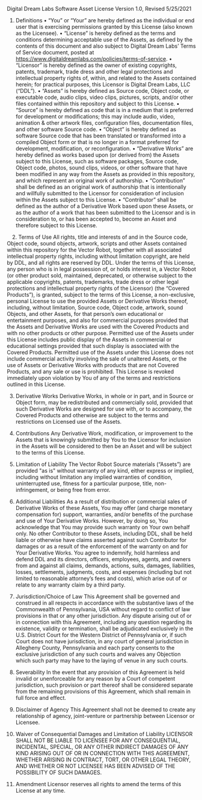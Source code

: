 Digital Dream Labs Software Asset License
Version 1.0, Revised 5/25/2021

1.  Definitions
• “You” or “Your” are hereby defined as the individual or end user that is exercising permissions granted by this License (also known as the Licensee).
• “License” is hereby defined as the terms and conditions determining acceptable use of the Assets, as defined by the contents of this document and also subject to Digital Dream Labs’ Terms of Service document, posted at https://www.digitaldreamlabs.com/policies/terms-of-service.
• “Licensor” is hereby defined as the owner of existing copyrights, patents, trademark, trade dress and other legal protections and intellectual property rights of, within, and related to the Assets contained herein; for practical purposes, this Licensor is Digital Dream Labs, LLC (“DDL”).
• “Assets” is hereby defined as Source code, Object code, or executable code, audio clips, video clips, pictures, scripts, and/or other files contained within this repository and subject to this License.
• “Source” is hereby defined as code that is in a medium that is preferred for development or modifications; this may include audio, video, animation & other artwork files, configuration files, documentation files, and other software Source code.
• “Object” is hereby defined as software Source code that has been translated or transformed into a compiled Object form or that is no longer in a format preferred for development, modification, or reconfiguration.
• “Derivative Works” are hereby defined as works based upon (or derived from) the Assets subject to this License, such as software packages, Source code, Object code, photos, sound clips, videos, or other software that have been modified in any way from the Assets as provided in this repository, and which represent an original work of authorship.
• “Contribution” shall be defined as an original work of authorship that is intentionally and willfully submitted to the Licensor for consideration of inclusion within the Assets subject to this License.
• “Contributor” shall be defined as the author of a Derivative Work based upon these Assets, or as the author of a work that has been submitted to the Licensor and is in consideration to, or has been accepted to, become an Asset and therefore subject to this License.

 2.  Terms of Use
All rights, title and interests of and in the Source code, Object code, sound objects, artwork, scripts and other Assets contained within this repository for the Vector Robot, together with all associated intellectual property rights, including without limitation copyright, are held by DDL, and all rights are reserved by DDL. Under the terms of this License, any person who is in legal possession of, or holds interest in, a Vector Robot (or other product sold, maintained, deprecated, or otherwise subject to the applicable copyrights, patents, trademarks, trade dress or other legal protections and intellectual property rights of the Licensor) (the “Covered Products”), is granted, subject to the terms of this License, a non-exclusive, personal License to use the provided Assets or Derivative Works thereof, including, without limitation, Source code, Object code, artwork, sound Objects, and other Assets, for that person’s own educational or entertainment purposes, and also for commercial purposes provided that the Assets and Derivative Works are used with the Covered Products and with no other products or other purpose.  Permitted use of the Assets under this License includes public display of the Assets in commercial or educational settings provided that such display is associated with the Covered Products.
Permitted use of the Assets under this License does not include commercial activity involving the sale of unaltered Assets, or the use of Assets or Derivative Works with products that are not Covered Products, and any sale or use is prohibited. This License is revoked immediately upon violation by You of any of the terms and restrictions outlined in this License.

3.  Derivative Works
Derivative Works, in whole or in part, and in Source or Object form, may be redistributed and commercially sold, provided that such Derivative Works are designed for use with, or to accompany, the Covered Products and otherwise are subject to the terms and restrictions on Licensed use of the Assets.

4.  Contributions
Any Derivative Work, modification, or improvement to the Assets that is knowingly submitted by You to the Licensor for inclusion in the Assets will be considered to then be an Asset and will be subject to the terms of this License. 

5.  Limitation of Liability
The Vector Robot Source materials (“Assets”) are provided "as is" without warranty of any kind, either express or implied, including without limitation any implied warranties of condition, uninterrupted use, fitness for a particular purpose, title, non-infringement, or being free from error.

6.  Additional Liabilities
As a result of distribution or commercial sales of Derivative Works of these Assets, You may offer (and charge monetary compensation for) support, warranties, and/or benefits of the purchase and use of Your Derivative Works. However, by doing so, You acknowledge that You may provide such warranty on Your own behalf only. No other Contributor to these Assets, including DDL, shall be held liable or otherwise have claims asserted against such Contributor for damages or as a result of the enforcement of the warranty on and for Your Derivative Works. You agree to indemnify, hold harmless and defend DDL and its directors, officers, employees, agents, and owners from and against all claims, demands, actions, suits, damages, liabilities, losses, settlements, judgments, costs, and expenses (including but not limited to reasonable attorney’s fees and costs), which arise out of or relate to any warranty claim by a third party.

7.  Jurisdiction/Choice of Law
This Agreement shall be governed and construed in all respects in accordance with the substantive laws of the Commonwealth of Pennsylvania, USA without regard to conflict of law provisions in that or any other jurisdiction.  Any dispute arising out of or in connection with this Agreement, including any question regarding its existence, validity or termination, shall be adjudicated exclusively in the U.S. District Court for the Western District of Pennsylvania or, if such Court does not have jurisdiction, in any court of general jurisdiction in Allegheny County, Pennsylvania and each party consents to the exclusive jurisdiction of any such courts and waives any Objection which such party may have to the laying of venue in any such courts.

8.  Severability
In the event that any provision of this Agreement is held invalid or unenforceable for any reason by a Court of competent jurisdiction, such provision or part thereof shall be considered separate from the remaining provisions of this Agreement, which shall remain in full force and effect.

9.  Disclaimer of Agency
This Agreement shall not be deemed to create any relationship of agency, joint-venture or partnership between Licensor or Licensee.

10. Waiver of Consequential Damages and Limitation of Liability
LICENSOR SHALL NOT BE LIABLE TO LICENSEE FOR ANY CONSEQUENTIAL, INCIDENTAL, SPECIAL, OR ANY OTHER INDIRECT DAMAGES OF ANY KIND ARISING OUT OF OR IN CONNECTION WITH THIS AGREEMENT, WHETHER ARISING IN CONTRACT, TORT, OR OTHER LEGAL THEORY, AND WHETHER OR NOT LICENSEE HAS BEEN ADVISED OF THE POSSIBILITY OF SUCH DAMAGES.  

11. Amendment
Licensor reserves all rights to amend the terms of this License at any time.